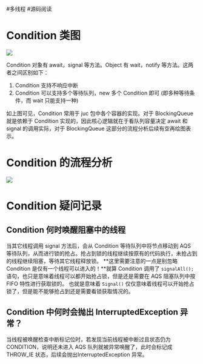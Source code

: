 #多线程 #源码阅读

# Condition 类图

![](https://varg-my-images.oss-cn-beijing.aliyuncs.com/img/20220501154209.png)

Condition 对象有 await，signal 等方法。Object 有 wait，notify 等方法。这两者之间区别如下：
1.  Condition 支持不响应中断
2.  Condition 可以支持多个等待队列，new 多个 Condition 即可 (即多种等待条件，而 wait 只能支持一种)

如上图可见，Condition 常用于 juc 包中各个容器的实现。对于 BlockingQueue 就是依赖于 Condition 实现的，因此核心逻辑就在于看队列容量决定 await 和 signal 的调用实际，对于 BlockingQueue 这部分的流程分析后续有空再绘图表示。

# Condition 的流程分析

![](https://varg-my-images.oss-cn-beijing.aliyuncs.com/img/20220501154420.png)

# Condition 疑问记录

## Condition 何时唤醒阻塞中的线程

当其它线程调用 signal 方法后，会从 Condition 等待队列中将节点移动到 AQS 等待队列，从而进行锁的抢占。抢占到锁的线程继续按原有的代码执行，未抢占到的线程继续阻塞，等待其它线程释放锁。
**这里需要注意的一点是别忽略 Condition 是仅有一个线程可以进入的！**就算 Condition 调用了 `signalAll();` 语句，也只是意味着线程可以都开始抢占锁，但是还是需要在 AQS 阻塞队列中按 FIFO 特性进行获取锁的。
也就是意味着 `Signal()` 仅仅意味着线程可以开始抢占锁了，但是能不能够抢占到还是需要看锁获取情况的。

## Condition 中何时会抛出 InterruptedException 异常？

当线程被唤醒检查中断标记位时，若发现当前线程被中断过且状态仍为 CONDITION，说明还未进入 AQS 队列就被异常唤醒了，此时会标记成 THROW_IE 状态，后续会抛出InterruptedException 异常。
